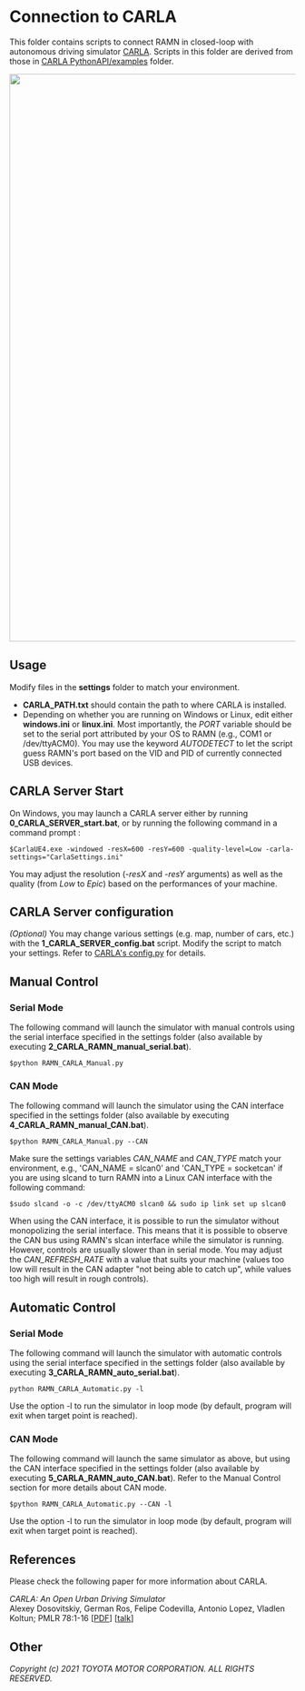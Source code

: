 
# Connection to CARLA

This folder contains scripts to connect RAMN in closed-loop with autonomous driving simulator [CARLA](https://github.com/carla-simulator/carla). Scripts in this folder are derived from those in [CARLA PythonAPI/examples](https://github.com/carla-simulator/carla/tree/master/PythonAPI/examples/) folder. 

<img src="https://github.com/ToyotaInfoTech/RAMN/blob/main/docs/gif/carla.gif?raw=true" width="1000">

## Usage

Modify files in the **settings** folder to match your environment. 

- **CARLA_PATH.txt** should contain the path to where CARLA is installed. 
- Depending on whether you are running on Windows or Linux, edit either **windows.ini** or **linux.ini**. Most importantly, the *PORT* variable should be set to the serial port attributed by your OS to RAMN (e.g., COM1 or /dev/ttyACM0). You may use the keyword *AUTODETECT* to let the script guess RAMN's port based on the VID and PID of currently connected USB devices.


## CARLA Server Start

On Windows, you may launch a CARLA server either by running **0_CARLA_SERVER_start.bat**, or by running the following command in a command prompt :
```
$CarlaUE4.exe -windowed -resX=600 -resY=600 -quality-level=Low -carla-settings="CarlaSettings.ini"
```
You may adjust the resolution (*-resX* and *-resY* arguments) as well as the quality (from *Low* to *Epic*) based on the performances of your machine.

## CARLA Server configuration

*(Optional)* You may change various settings (e.g. map, number of cars, etc.) with the **1_CARLA_SERVER_config.bat** script. Modify the script to match your settings. Refer to [CARLA's config.py](https://github.com/carla-simulator/carla/blob/master/PythonAPI/util/config.py) for details.

## Manual Control


### Serial Mode

The following command will launch the simulator with manual controls using the serial interface specified in the settings folder (also available by executing **2_CARLA_RAMN_manual_serial.bat**).

```
$python RAMN_CARLA_Manual.py 
```

### CAN Mode

The following command will launch the simulator using the CAN interface specified in the settings folder (also available by executing **4_CARLA_RAMN_manual_CAN.bat**). 
```
$python RAMN_CARLA_Manual.py --CAN
```
Make sure the settings variables *CAN_NAME* and *CAN_TYPE* match your environment, e.g., 'CAN_NAME = slcan0' and 'CAN_TYPE = socketcan' if you are using slcand to turn RAMN into a Linux CAN interface with the following command: 

```
$sudo slcand -o -c /dev/ttyACM0 slcan0 && sudo ip link set up slcan0
```

When using the CAN interface, it is possible to run the simulator without monopolizing the serial interface. This means that it is possible to observe the CAN bus using RAMN's slcan interface while the simulator is running. However, controls are usually slower than in serial mode. You may adjust the  *CAN_REFRESH_RATE* with a value that suits your machine (values too low will result in the CAN adapter "not being able to catch up", while values too high will result in rough controls).


## Automatic Control

### Serial Mode

The following command will launch the simulator with automatic controls using the serial interface specified in the settings folder (also available by executing **3_CARLA_RAMN_auto_serial.bat**).

```
python RAMN_CARLA_Automatic.py -l 
```

Use the option -l to run the simulator in loop mode (by default, program will exit when target point is reached).

### CAN Mode

The following command will launch the same simulator as above, but using the CAN interface specified in the settings folder (also available by executing **5_CARLA_RAMN_auto_CAN.bat**). Refer to the Manual Control section for more details about CAN mode.
```
$python RAMN_CARLA_Automatic.py --CAN -l
```
Use the option -l to run the simulator in loop mode (by default, program will exit when target point is reached).

## References

Please check the following paper for more information about CARLA.   

_CARLA: An Open Urban Driving Simulator_<br>Alexey Dosovitskiy, German Ros,
Felipe Codevilla, Antonio Lopez, Vladlen Koltun; PMLR 78:1-16
[[PDF](http://proceedings.mlr.press/v78/dosovitskiy17a/dosovitskiy17a.pdf)]
[[talk](https://www.youtube.com/watch?v=xfyK03MEZ9Q&feature=youtu.be&t=2h44m30s)]

## Other

*Copyright (c) 2021 TOYOTA MOTOR CORPORATION. ALL RIGHTS RESERVED.*

